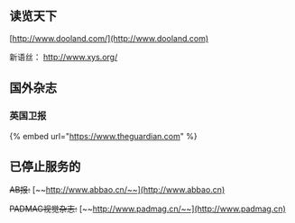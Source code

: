 ## 读览天下

[http://www.dooland.com/](http://www.dooland.com)

新语丝： http://www.xys.org/

## 国外杂志

### 英国卫报

{% embed url="https://www.theguardian.com" %}

## 已停止服务的

~~AB报:~~ [~~http://www.abbao.cn/~~](http://www.abbao.cn)

~~PADMAG视觉杂志:~~ [~~http://www.padmag.cn/~~](http://www.padmag.cn)

